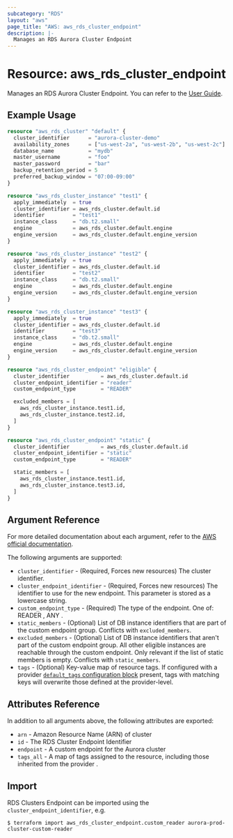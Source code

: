 ```yaml
---
subcategory: "RDS"
layout: "aws"
page_title: "AWS: aws_rds_cluster_endpoint"
description: |-
  Manages an RDS Aurora Cluster Endpoint
---
```


# Resource: aws_rds_cluster_endpoint

Manages an RDS Aurora Cluster Endpoint.
You can refer to the [User Guide][1].


## Example Usage

```terraform
resource "aws_rds_cluster" "default" {
  cluster_identifier      = "aurora-cluster-demo"
  availability_zones      = ["us-west-2a", "us-west-2b", "us-west-2c"]
  database_name           = "mydb"
  master_username         = "foo"
  master_password         = "bar"
  backup_retention_period = 5
  preferred_backup_window = "07:00-09:00"
}

resource "aws_rds_cluster_instance" "test1" {
  apply_immediately  = true
  cluster_identifier = aws_rds_cluster.default.id
  identifier         = "test1"
  instance_class     = "db.t2.small"
  engine             = aws_rds_cluster.default.engine
  engine_version     = aws_rds_cluster.default.engine_version
}

resource "aws_rds_cluster_instance" "test2" {
  apply_immediately  = true
  cluster_identifier = aws_rds_cluster.default.id
  identifier         = "test2"
  instance_class     = "db.t2.small"
  engine             = aws_rds_cluster.default.engine
  engine_version     = aws_rds_cluster.default.engine_version
}

resource "aws_rds_cluster_instance" "test3" {
  apply_immediately  = true
  cluster_identifier = aws_rds_cluster.default.id
  identifier         = "test3"
  instance_class     = "db.t2.small"
  engine             = aws_rds_cluster.default.engine
  engine_version     = aws_rds_cluster.default.engine_version
}

resource "aws_rds_cluster_endpoint" "eligible" {
  cluster_identifier          = aws_rds_cluster.default.id
  cluster_endpoint_identifier = "reader"
  custom_endpoint_type        = "READER"

  excluded_members = [
    aws_rds_cluster_instance.test1.id,
    aws_rds_cluster_instance.test2.id,
  ]
}

resource "aws_rds_cluster_endpoint" "static" {
  cluster_identifier          = aws_rds_cluster.default.id
  cluster_endpoint_identifier = "static"
  custom_endpoint_type        = "READER"

  static_members = [
    aws_rds_cluster_instance.test1.id,
    aws_rds_cluster_instance.test3.id,
  ]
}
```

## Argument Reference

For more detailed documentation about each argument, refer to
the [AWS official documentation](https://docs.aws.amazon.com/cli/latest/reference/rds/create-db-cluster-endpoint.html).

The following arguments are supported:

* `cluster_identifier` - (Required, Forces new resources) The cluster identifier.
* `cluster_endpoint_identifier` - (Required, Forces new resources) The identifier to use for the new endpoint. This parameter is stored as a lowercase string.
* `custom_endpoint_type` - (Required) The type of the endpoint. One of: READER , ANY .
* `static_members` - (Optional) List of DB instance identifiers that are part of the custom endpoint group. Conflicts with `excluded_members`.
* `excluded_members` - (Optional) List of DB instance identifiers that aren't part of the custom endpoint group. All other eligible instances are reachable through the custom endpoint. Only relevant if the list of static members is empty. Conflicts with `static_members`.
* `tags` - (Optional) Key-value map of resource tags. If configured with a provider [`default_tags` configuration block](/docs/providers/aws/index.html#default_tags-configuration-block) present, tags with matching keys will overwrite those defined at the provider-level.

## Attributes Reference

In addition to all arguments above, the following attributes are exported:

* `arn` - Amazon Resource Name (ARN) of cluster
* `id` - The RDS Cluster Endpoint Identifier
* `endpoint` - A custom endpoint for the Aurora cluster
* `tags_all` - A map of tags assigned to the resource, including those inherited from the provider .


## Import

RDS Clusters Endpoint can be imported using the `cluster_endpoint_identifier`, e.g.

```
$ terraform import aws_rds_cluster_endpoint.custom_reader aurora-prod-cluster-custom-reader
```

[1]: https://docs.aws.amazon.com/AmazonRDS/latest/AuroraUserGuide/Aurora.Overview.Endpoints.html#Aurora.Endpoints.Cluster
